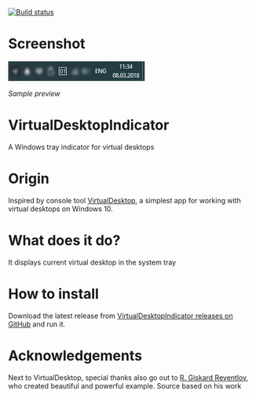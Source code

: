 [![Build status](https://ci.appveyor.com/api/projects/status/28spgc5ew3ga81rj?svg=true)](https://ci.appveyor.com/project/reserfodium/virtualdesktopindicator)

# Screenshot #
![Sample image](sample.png)

*Sample preview*

# VirtualDesktopIndicator #
A Windows tray indicator for virtual desktops

# Origin #
Inspired by console tool [VirtualDesktop](https://github.com/MScholtes/VirtualDesktop "VirtualDesktop"), a simplest app for working with virtual desktops on Windows 10.

# What does it do? #
It displays current virtual desktop in the system tray

# How to install #
Download the latest release from [VirtualDesktopIndicator releases on GitHub](https://github.com/reserfodium/VirtualDesktopIndicator/releases "VirtualDesktopIndicator on GitHub") and run it.

# Acknowledgements #
Next to VirtualDesktop, special thanks also go out to [R. Giskard Reventlov](https://www.codeproject.com/Articles/290013/Formless-System-Tray-Application "Formless System Tray Application"), who created beautiful and powerful example. Source based on his work